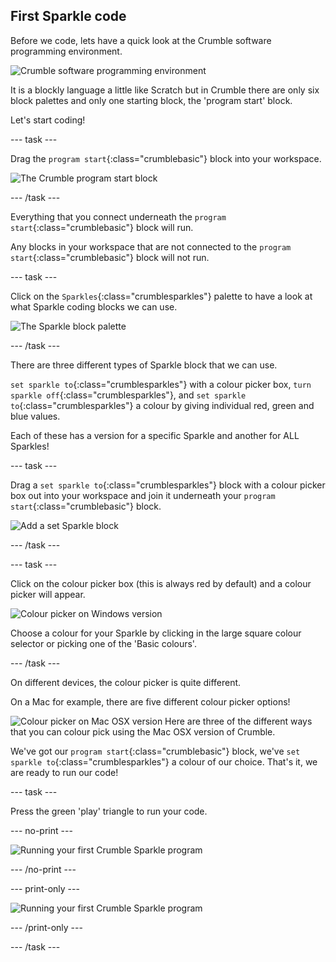 ## First Sparkle code

Before we code, lets have a quick look at the Crumble software programming environment.

![Crumble software programming environment](images/crumbleEnvironment.jpg)

It is a blockly language a little like Scratch but in Crumble there are only six block palettes and only one starting block, the 'program start' block.

Let's start coding!

--- task ---

Drag the `program start`{:class="crumblebasic"} block into your workspace.

![The Crumble program start block](images/programStart.jpg)

--- /task ---

Everything that you connect underneath the `program start`{:class="crumblebasic"} block will run.

Any blocks in your workspace that are not connected to the `program start`{:class="crumblebasic"} block will not run.

--- task ---

Click on the `Sparkles`{:class="crumblesparkles"} palette to have a look at what Sparkle coding blocks we can use.

![The Sparkle block palette](images/sparkleBlocks.jpg)

--- /task ---

There are three different types of Sparkle block that we can use.

`set sparkle to`{:class="crumblesparkles"} with a colour picker box, `turn sparkle off`{:class="crumblesparkles"}, and `set sparkle to`{:class="crumblesparkles"} a colour by giving individual red, green and blue values.

Each of these has a version for a specific Sparkle and another for ALL Sparkles!

--- task ---

Drag a `set sparkle to`{:class="crumblesparkles"} block with a colour picker box out into your workspace and join it underneath your `program start`{:class="crumblebasic"} block.

![Add a set Sparkle block](images/setSparkleBlocksBox.jpg)

--- /task ---

--- task ---

Click on the colour picker box (this is always red by default) and a colour picker will appear.

![Colour picker on Windows version](images/winColPick.jpg)

Choose a colour for your Sparkle by clicking in the large square colour selector or picking one of the 'Basic colours'.

--- /task ---

On different devices, the colour picker is quite different.

On a Mac for example, there are five different colour picker options!

![Colour picker on Mac OSX version](images/macColPick.jpg)
Here are three of the different ways that you can colour pick using the Mac OSX version of Crumble.

We've got our `program start`{:class="crumblebasic"} block, we've `set sparkle to`{:class="crumblesparkles"} a colour of our choice. That's it, we are ready to run our code!

--- task ---

Press the green 'play' triangle to run your code.

--- no-print ---

![Running your first Crumble Sparkle program](images/crumble_first_sparkle.gif)

--- /no-print ---

--- print-only ---

![Running your first Crumble Sparkle program](images/crumble_first_sparkle_noPrint.jpg)

--- /print-only ---

--- /task ---


